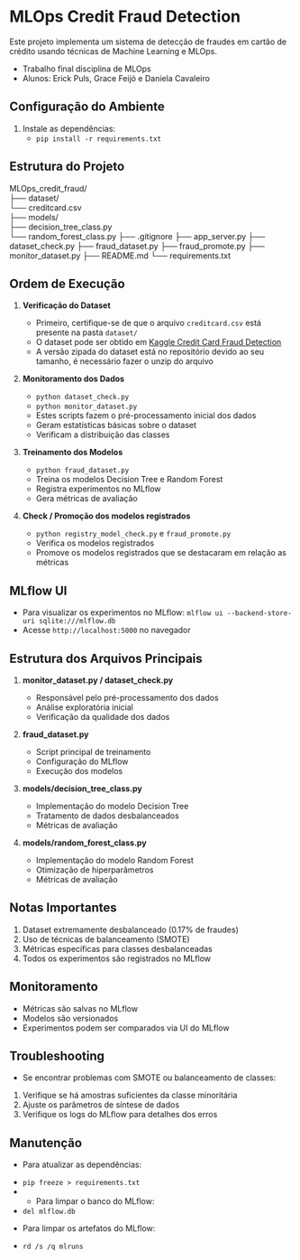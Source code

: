 # MLOps Credit Fraud Detection

Este projeto implementa um sistema de detecção de fraudes em cartão de crédito usando técnicas de Machine Learning e MLOps.
- Trabalho final disciplina de MLOps
- Alunos: Erick Puls, Grace Feijó e Daniela Cavaleiro

## Configuração do Ambiente
1. Instale as dependências:
   * `pip install -r requirements.txt`

## Estrutura do Projeto

MLOps_credit_fraud/        
├── dataset/                
└── creditcard.csv         
├── models/                
├── decision_tree_class.py  
└── random_forest_class.py
├── .gitignore
├── app_server.py
├── dataset_check.py 
├── fraud_dataset.py
├── fraud_promote.py 
├── monitor_dataset.py 
├── README.md 
└── requirements.txt

## Ordem de Execução

1. **Verificação do Dataset**
   - Primeiro, certifique-se de que o arquivo `creditcard.csv` está presente na pasta `dataset/`
   - O dataset pode ser obtido em [Kaggle Credit Card Fraud Detection](https://www.kaggle.com/mlg-ulb/creditcardfraud)
   - A versão zipada do dataset está no repositório devido ao seu tamanho, é necessário fazer o unzip do arquivo

2. **Monitoramento dos Dados**
   * `python dataset_check.py`
   * `python monitor_dataset.py`
   - Estes scripts fazem o pré-processamento inicial dos dados
   - Geram estatísticas básicas sobre o dataset
   - Verificam a distribuição das classes

3. **Treinamento dos Modelos**
   * `python fraud_dataset.py`
   - Treina os modelos Decision Tree e Random Forest
   - Registra experimentos no MLflow
   - Gera métricas de avaliação

4. **Check / Promoção dos modelos registrados**
   * `python registry_model_check.py` e `fraud_promote.py`
   - Verifica os modelos registrados
   - Promove os modelos registrados que se destacaram em relação as métricas

## MLflow UI

   - Para visualizar os experimentos no MLflow: `mlflow ui --backend-store-uri sqlite:///mlflow.db`
   - Acesse `http://localhost:5000` no navegador

## Estrutura dos Arquivos Principais

1. **monitor_dataset.py / dataset_check.py**
   - Responsável pelo pré-processamento dos dados
   - Análise exploratória inicial
   - Verificação da qualidade dos dados

2. **fraud_dataset.py**
   - Script principal de treinamento
   - Configuração do MLflow
   - Execução dos modelos

3. **models/decision_tree_class.py**
   - Implementação do modelo Decision Tree
   - Tratamento de dados desbalanceados
   - Métricas de avaliação

4. **models/random_forest_class.py**
   - Implementação do modelo Random Forest
   - Otimização de hiperparâmetros
   - Métricas de avaliação

## Notas Importantes

   1. Dataset extremamente desbalanceado (0.17% de fraudes)
   2. Uso de técnicas de balanceamento (SMOTE)
   3. Métricas específicas para classes desbalanceadas
   4. Todos os experimentos são registrados no MLflow

## Monitoramento

   - Métricas são salvas no MLflow
   - Modelos são versionados
   - Experimentos podem ser comparados via UI do MLflow

## Troubleshooting

   - Se encontrar problemas com SMOTE ou balanceamento de classes:
   1. Verifique se há amostras suficientes da classe minoritária
   2. Ajuste os parâmetros de síntese de dados
   3. Verifique os logs do MLflow para detalhes dos erros

## Manutenção

   - Para atualizar as dependências:
   * `pip freeze > requirements.txt`
   * - Para limpar o banco do MLflow:
   * `del mlflow.db`
   - Para limpar os artefatos do MLflow:
   * `rd /s /q mlruns`